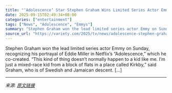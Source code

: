 ```yaml
---
title: "‘Adolescence’ Star Stephen Graham Wins Limited Series Actor Emmy: This ‘Doesn’t Normally Happen’ to a ‘Mixed Race Kid’ Like Me"
date: 2025-09-15T02:49:34+08:00
categories: ["entertainment"]
tags: ["News", "Adolescence", "Emmys"]
summary: "Stephen Graham won the lead limited series actor Emmy on Sunday, recognizing his portrayal of Eddie Miller in Netflix&#8217;s &#8220;Adolescence,&#8221; which he co-created. &#8220;This kind of thing "
source_url: "https://variety.com/2025/tv/news/adolescence-stephen-graham-emmy-lead-actor-limited-series-1236515214/"
---
```


Stephen Graham won the lead limited series actor Emmy on Sunday, recognizing his portrayal of Eddie Miller in Netflix&#8217;s &#8220;Adolescence,&#8221; which he co-created. &#8220;This kind of thing doesn&#8217;t normally happen to a kid like me. I&#8217;m just a mixed-race kid from a block of flats in a place called Kirkby,&#8221; said Graham, who is of Swedish and Jamaican descent. [&#8230;]

---

*来源: [原文链接](https://variety.com/2025/tv/news/adolescence-stephen-graham-emmy-lead-actor-limited-series-1236515214/)*
